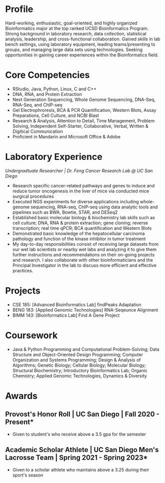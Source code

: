 # Profile
Hard-working, enthusiastic, goal-oriented, and highly organized Bioinformatics major at the top ranked UCSD Bioinformatics Program. Strong background in laboratory research, data collection, statistical analysis, leadership, and cross-functional collaboration. Gained skills in lab bench settings, using laboratory equipment, leading teams/presenting to groups, and managing large data sets using technologies. Seeking opportunities in gaining career experiences within the Bioinformatics field.
# Core Competencies
- RStudio, Java, Python, Linux, C and C++
- DNA, RNA, and Protein Extraction
- Next Generation Sequencing, Whole Genome Sequencing, DNA-Seq, RNA-Seq, and ChIP-seq
- Gel Electrophroresis, BCA & PCR Quantification, Western Blots, Assay Preparations, Cell Culture, and NCBI Blast
- Research & Analysis, Attention to Detail, Time Management, Problem Solving, Independent Self-Starter, Collaborative, Verbal, Written & Digitical Communication
- Proficient in Mandarin and Microsoft Office & Adobe
# Laboratory Experience
*Undergradtuate Researcher | Dr. Feng Cancer Research Lab @ UC San Diego*
- Research specific cancer-related pathways and genes to induce and reduce tumor oncogenesis in the liver of mice via
conducted mice surgical procedures
- Executed NGS experiments for diverse applications including whole-genome sequencing, RNA-seq, ChIP-seq using
data analytic tools and pipelines such as BWA, Bowtie, STAR, and DESeq2
- Established basic molecular biology & biochemistry lab skills such as cell culture; DNA, RNA & protein extraction; gene
cloning; reverse transcription; real time qPCR; BCA quantification and Western Blots
- Demonstrated basic knowledge of the hepatocellular carcinoma pathology and function of the kinase inhibitor in tumor
 treatment
- My day-to-day responsibilities consist of receiving large datasets from our wet lab scientists or nearby wet labs and analyzing it to give them further instructions and recommendations on their on-going projects and research. I also collaborate with other bioinformaticians and the Principal Investigator in the lab to discuss more efficient and effective practices.
# Projects
- CSE 185: [Advanced Bioinformatics Lab] findPeaks Adaptation
- BENG 183: [Applied Genomic Technologies] RNA-Seqeunce Alignment
- BIMM 143: [Bioinformatics Lab] Find A Gene Project
# Coursework
- Java & Python Programming and Computational Problem-Solving; Data Structure and Object-Oriented Design Programming; Computer Organization and Systems Programming; Design & Analysis of Algorithms; Genetic Biology; Cellular Biology; Molecular Biology; Structural Biochemistry; Introductory Bioinformatics Lab; Organic Chemistry; Applied Genomic Technologies, Dynamics & Diversity
# Awards
## Provost's Honor Roll | UC San Diego | Fall 2020 - Present*
- Given to student's who receive above a 3.5 gpa for the semester  
## Academic Scholar Athlete | UC San Diego Men's Lacrosse Team | Spring 2021 - Spring 2023* 
- Given to a scholar athlete who maintains above a 3.25 during their sport's season
